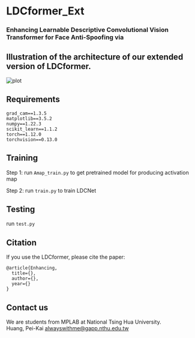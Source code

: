 # LDCformer_Ext

### Enhancing Learnable Descriptive Convolutional Vision Transformer for Face Anti-Spoofing via

## Illustration of the architecture of our extended version of LDCformer.
![plot](figures/framework.jpg)

## Requirements
```
grad_cam==1.3.5
matplotlib==3.5.2
numpy==1.22.3
scikit_learn==1.1.2
torch==1.12.0
torchvision==0.13.0
```

## Training
Step 1: run `Amap_train.py` to get pretrained model for producing activation map 

Step 2: run `train.py` to train LDCNet

## Testing
run `test.py`

## Citation

If you use the LDCformer, please cite the paper:

```
@article{Enhancing,
  title={},
  author={},
  year={}
}
```

## Contact us
We are students from MPLAB at National Tsing Hua University.  
Huang, Pei-Kai <alwayswithme@gapp.nthu.edu.tw>  
